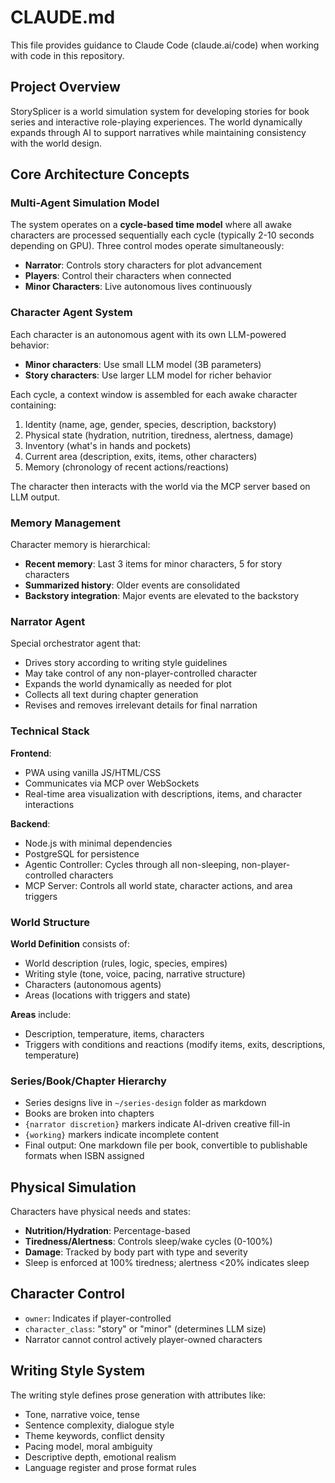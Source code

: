 # CLAUDE.md

This file provides guidance to Claude Code (claude.ai/code) when working with code in this repository.

## Project Overview

StorySplicer is a world simulation system for developing stories for book series and interactive role-playing experiences. The world dynamically expands through AI to support narratives while maintaining consistency with the world design.

## Core Architecture Concepts

### Multi-Agent Simulation Model
The system operates on a **cycle-based time model** where all awake characters are processed sequentially each cycle (typically 2-10 seconds depending on GPU). Three control modes operate simultaneously:
- **Narrator**: Controls story characters for plot advancement
- **Players**: Control their characters when connected
- **Minor Characters**: Live autonomous lives continuously

### Character Agent System
Each character is an autonomous agent with its own LLM-powered behavior:
- **Minor characters**: Use small LLM model (3B parameters)
- **Story characters**: Use larger LLM model for richer behavior

Each cycle, a context window is assembled for each awake character containing:
1. Identity (name, age, gender, species, description, backstory)
2. Physical state (hydration, nutrition, tiredness, alertness, damage)
3. Inventory (what's in hands and pockets)
4. Current area (description, exits, items, other characters)
5. Memory (chronology of recent actions/reactions)

The character then interacts with the world via the MCP server based on LLM output.

### Memory Management
Character memory is hierarchical:
- **Recent memory**: Last 3 items for minor characters, 5 for story characters
- **Summarized history**: Older events are consolidated
- **Backstory integration**: Major events are elevated to the backstory

### Narrator Agent
Special orchestrator agent that:
- Drives story according to writing style guidelines
- May take control of any non-player-controlled character
- Expands the world dynamically as needed for plot
- Collects all text during chapter generation
- Revises and removes irrelevant details for final narration

### Technical Stack

**Frontend**:
- PWA using vanilla JS/HTML/CSS
- Communicates via MCP over WebSockets
- Real-time area visualization with descriptions, items, and character interactions

**Backend**:
- Node.js with minimal dependencies
- PostgreSQL for persistence
- Agentic Controller: Cycles through all non-sleeping, non-player-controlled characters
- MCP Server: Controls all world state, character actions, and area triggers

### World Structure

**World Definition** consists of:
- World description (rules, logic, species, empires)
- Writing style (tone, voice, pacing, narrative structure)
- Characters (autonomous agents)
- Areas (locations with triggers and state)

**Areas** include:
- Description, temperature, items, characters
- Triggers with conditions and reactions (modify items, exits, descriptions, temperature)

### Series/Book/Chapter Hierarchy
- Series designs live in `~/series-design` folder as markdown
- Books are broken into chapters
- `{narrator discretion}` markers indicate AI-driven creative fill-in
- `{working}` markers indicate incomplete content
- Final output: One markdown file per book, convertible to publishable formats when ISBN assigned

## Physical Simulation
Characters have physical needs and states:
- **Nutrition/Hydration**: Percentage-based
- **Tiredness/Alertness**: Controls sleep/wake cycles (0-100%)
- **Damage**: Tracked by body part with type and severity
- Sleep is enforced at 100% tiredness; alertness <20% indicates sleep

## Character Control
- `owner`: Indicates if player-controlled
- `character_class`: "story" or "minor" (determines LLM size)
- Narrator cannot control actively player-owned characters

## Writing Style System
The writing style defines prose generation with attributes like:
- Tone, narrative voice, tense
- Sentence complexity, dialogue style
- Theme keywords, conflict density
- Pacing model, moral ambiguity
- Descriptive depth, emotional realism
- Language register and prose format rules
